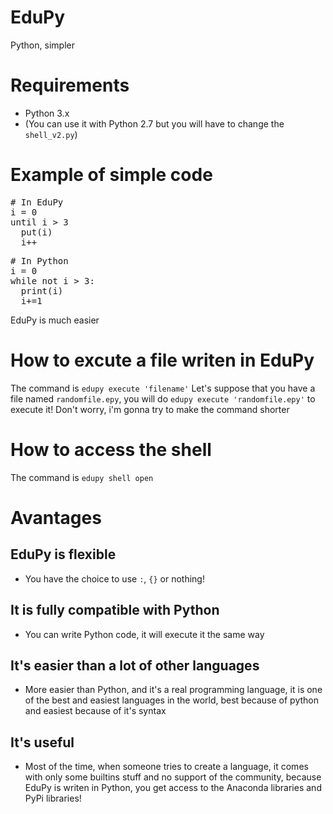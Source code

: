 # EduPy
Python, simpler
# Requirements
- Python 3.x
- (You can use it with Python 2.7 but you will have to change the <code>shell_v2.py</code>)
# Example of simple code
<pre>
# In EduPy
i = 0
until i > 3
  put(i)
  i++
</pre>
<pre>
# In Python
i = 0
while not i > 3:
  print(i)
  i+=1
</pre>
EduPy is much easier
# How to excute a file writen in EduPy
The command is <code>edupy execute 'filename'</code>
Let's suppose that you have a file named <code>randomfile.epy</code>, you will do <code>edupy execute 'randomfile.epy'</code> to execute it! Don't worry, i'm gonna try to make the command shorter
# How to access the shell
The command is <code>edupy shell open</code>
# Avantages
## EduPy is flexible
 - You have the choice to use <code>:</code>, <code>{}</code> or nothing!
## It is fully compatible with Python
 - You can write Python code, it will execute it the same way
## It's easier than a lot of other languages
 - More easier than Python, and it's a real programming language, it is one of the best and easiest languages in the world, best because of python and easiest because of it's syntax
## It's useful
 - Most of the time, when someone tries to create a language, it comes with only some builtins stuff and no support of the community, because EduPy is writen in Python, you get access to the Anaconda libraries and PyPi libraries!
